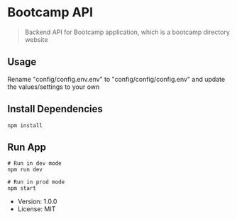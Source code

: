 # Bootcamp API

> Backend API for Bootcamp application, which is a bootcamp directory website

## Usage

Rename "config/config.env.env" to "config/config/config.env" and update the values/settings to your own

## Install Dependencies

```
npm install
```

## Run App

```
# Run in dev mode
npm run dev

# Run in prod mode
npm start
```

- Version: 1.0.0
- License: MIT
